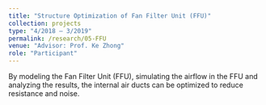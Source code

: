 ```yaml
---
title: "Structure Optimization of Fan Filter Unit (FFU)"
collection: projects
type: "4/2018 – 3/2019"
permalink: /research/05-FFU
venue: "Advisor: Prof. Ke Zhong"
role: "Participant"
---
```


By modeling the Fan Filter Unit (FFU), simulating the airflow in the FFU and analyzing the results, the internal air ducts can be optimized to reduce resistance and noise.